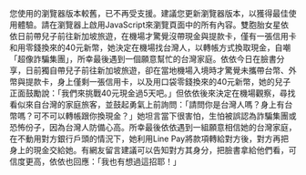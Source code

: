 您使用的瀏覽器版本較舊，已不再受支援。建議您更新瀏覽器版本，以獲得最佳使用體驗。請在瀏覽器上啟用JavaScript來瀏覽頁面中的所有內容。雙胞胎女星依依日前帶兒子前往新加坡旅遊，在機場才驚覺沒帶現金與提款卡，僅有一張信用卡和用零錢換來的40元新幣，她決定在機場找台灣人，以轉帳方式換取現金，自嘲「超像詐騙集團」，所幸最後遇到一個願意幫忙的台灣家庭。依依今日在臉書分享，日前獨自帶兒子前往新加坡旅遊，卻在當地機場入境時才驚覺未攜帶台幣、外幣與提款卡，身上僅剩一張信用卡，以及用口袋零錢換來的40元新幣，她的兒子正面鼓勵說：「我們來挑戰40元現金過5天吧。」但依依後來決定在機場觀察，尋找看似來自台灣的家庭旅客，並鼓起勇氣上前詢問：「請問你是台灣人嗎？身上有台幣嗎？可不可以轉帳跟你換現金？」她坦言當下很害怕，生怕被誤認為詐騙集團或恐怖份子，因為台灣人防備心高。所幸最後依依遇到一組願意相信她的台灣家庭，在不動用對方銀行戶頭的情況下，她利用Line Pay將款項轉給對方後，對方再把身上的現金交給她。有網友留言建議可以告知對方其身分，把臉書拿給他們看，可信度更高，依依也回應：「我也有想過這招耶！」